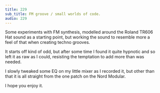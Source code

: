 ```yaml
---
title: 229
sub_title: FM groove / small worlds of code.
audio: 229
---
```


Some experiments with FM synthesis, modelled around the Roland TR606 Hat sound as a starting point, but working the sound to resemble more a feel of that when creating techno grooves.

It starts off kind of odd, but after some time I found it quite hypnotic and so left it as raw as I could, resisting the temptation to add more than was needed.

I slowly tweaked some EQ on my little mixer as I recorded it, but other than that it is all straight from the one patch on the Nord Modular.

I hope you enjoy it.